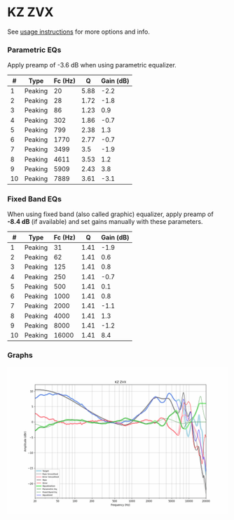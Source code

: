 # KZ ZVX
See [usage instructions](https://github.com/jaakkopasanen/AutoEq#usage) for more options and info.

### Parametric EQs
Apply preamp of -3.6 dB when using parametric equalizer.

|   # | Type    |   Fc (Hz) |    Q |   Gain (dB) |
|-----|---------|-----------|------|-------------|
|   1 | Peaking |        20 | 5.88 |        -2.2 |
|   2 | Peaking |        28 | 1.72 |        -1.8 |
|   3 | Peaking |        86 | 1.23 |         0.9 |
|   4 | Peaking |       302 | 1.86 |        -0.7 |
|   5 | Peaking |       799 | 2.38 |         1.3 |
|   6 | Peaking |      1770 | 2.77 |        -0.7 |
|   7 | Peaking |      3499 | 3.5  |        -1.9 |
|   8 | Peaking |      4611 | 3.53 |         1.2 |
|   9 | Peaking |      5909 | 2.43 |         3.8 |
|  10 | Peaking |      7889 | 3.61 |        -3.1 |

### Fixed Band EQs
When using fixed band (also called graphic) equalizer, apply preamp of **-8.4 dB** (if available) and set gains manually with these parameters.

|   # | Type    |   Fc (Hz) |    Q |   Gain (dB) |
|-----|---------|-----------|------|-------------|
|   1 | Peaking |        31 | 1.41 |        -1.9 |
|   2 | Peaking |        62 | 1.41 |         0.6 |
|   3 | Peaking |       125 | 1.41 |         0.8 |
|   4 | Peaking |       250 | 1.41 |        -0.7 |
|   5 | Peaking |       500 | 1.41 |         0.1 |
|   6 | Peaking |      1000 | 1.41 |         0.8 |
|   7 | Peaking |      2000 | 1.41 |        -1.1 |
|   8 | Peaking |      4000 | 1.41 |         1.3 |
|   9 | Peaking |      8000 | 1.41 |        -1.2 |
|  10 | Peaking |     16000 | 1.41 |         8.4 |

### Graphs
![](./KZ%20ZVX.png)
